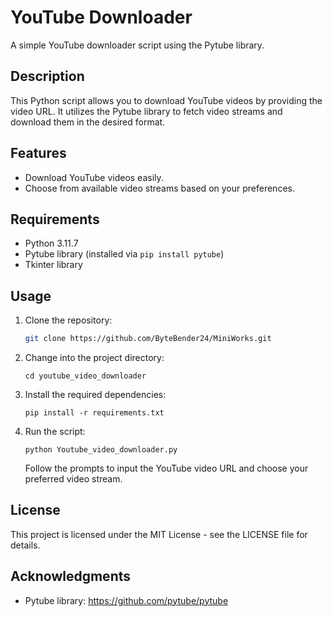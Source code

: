 
# YouTube Downloader

A simple YouTube downloader script using the Pytube library.

## Description

This Python script allows you to download YouTube videos by providing the video URL. It utilizes the Pytube library to fetch video streams and download them in the desired format.

## Features

- Download YouTube videos easily.
- Choose from available video streams based on your preferences.

## Requirements

- Python 3.11.7
- Pytube library (installed via `pip install pytube`)
- Tkinter library

## Usage

1. Clone the repository:

   ```bash
   git clone https://github.com/ByteBender24/MiniWorks.git
   ```
  
2.  Change into the project directory:
    
    `cd youtube_video_downloader` 
    
4.  Install the required dependencies:
    
    `pip install -r requirements.txt` 
    
5.  Run the script:
    
    `python Youtube_video_downloader.py` 
    
    Follow the prompts to input the YouTube video URL and choose your preferred video stream.
    
## License

This project is licensed under the MIT License - see the LICENSE file for details.

## Acknowledgments

-   Pytube library: https://github.com/pytube/pytube